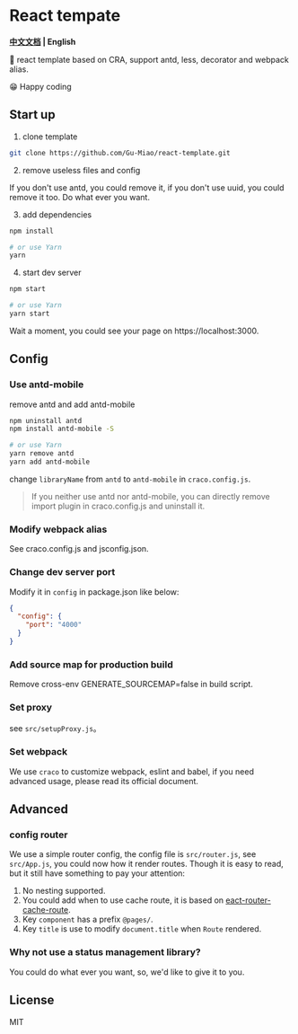 # React tempate

**[中文文档](./README_zh.md) | English**

🎉 react template based on CRA, support antd, less, decorator and webpack alias.

😁 Happy coding

## Start up

1. clone template

```bash
git clone https://github.com/Gu-Miao/react-template.git
```

2. remove useless files and config

If you don't use antd, you could remove it, if you don't use uuid, you could remove it too. Do what ever you want.

3. add dependencies

```bash
npm install

# or use Yarn
yarn
```

4. start dev server

```bash
npm start

# or use Yarn
yarn start
```

Wait a moment, you could see your page on https://localhost:3000.

## Config

### Use antd-mobile

remove antd and add antd-mobile

```bash
npm uninstall antd
npm install antd-mobile -S

# or use Yarn
yarn remove antd
yarn add antd-mobile
```

change `libraryName` from `antd` to `antd-mobile` in `craco.config.js`.

> If you neither use antd nor antd-mobile, you can directly remove import plugin in craco.config.js and uninstall it.

### Modify webpack alias

See craco.config.js and jsconfig.json.

### Change dev server port

Modify it in `config` in package.json like below:

```json
{
  "config": {
    "port": "4000"
  }
}
```

### Add source map for production build

Remove cross-env GENERATE_SOURCEMAP=false in build script.

### Set proxy

see `src/setupProxy.js`。

### Set webpack

We use `craco` to customize webpack, eslint and babel, if you need advanced usage, please read its official document.

## Advanced

### config router

We use a simple router config, the config file is `src/router.js`, see `src/App.js`, you could now how it render routes. Though it is easy to read, but it still have something to pay your attention:

1. No nesting supported.
2. You could add when to use cache route, it is based on [eact-router-cache-route](https://github.com/CJY0208/react-router-cache-route).
3. Key `component` has a prefix `@pages/`.
4. Key `title` is use to modify `document.title` when `Route` rendered.

### Why not use a status management library?

You could do what ever you want, so, we'd like to give it to you.

## License

MIT
